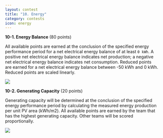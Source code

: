```yaml
---
layout: contest
title: "10. Energy"
category: contests
icon: energy
---
```


__10-1. Energy Balance__ (80 points)

All available points are earned at the conclusion of the specified energy performance period for a net electrical energy balance of at least `0 kWh`. A positive net electrical energy balance indicates net production; a negative net electrical energy balance indicates net consumption. Reduced points are earned for a net electrical energy balance between -50 kWh and 0 kWh. Reduced points are scaled linearly.

<img class="img-thumbnail center" src="{{ site.baseurl }}/assets/img/con_11.png">

__10-2. Generating Capacity__ (20 points)

Generating capacity will be determined at the conclusion of the specified energy performance period by calculating the measured energy production per unit PV area (kWh/m2). All available points are earned by the team that has the highest generating capacity. Other teams will be scored proportionally.

<img class="img-thumbnail center" src="{{ site.baseurl }}/assets/img/con_12.png">
